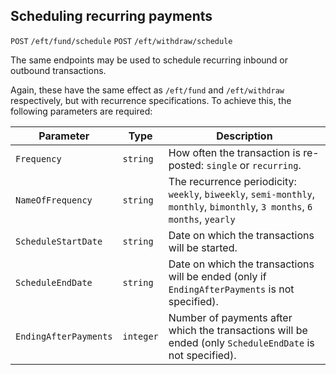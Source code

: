 ## Scheduling recurring payments

<!-- • /eft/fund/schedule or /eft/withdraw/schedule -->
`POST` `/eft/fund/schedule`
`POST` `/eft/withdraw/schedule`

The same endpoints may be used to schedule recurring inbound or outbound transactions.

<!-- • essentially the same as /eft/fund and /eft/withdraw, except we also need frequency and number of payments (or end date) -->
Again, these have the same effect as `/eft/fund` and `/eft/withdraw` respectively, but with recurrence specifications. To achieve this, the following parameters are required:

| Parameter                 | Type      | Description |
|---------------------------|-----------|-------------|
| `Frequency`           | `string`  | How often the transaction is re-posted: `single` or `recurring`.                                                           |
| `NameOfFrequency`     | `string`  | The recurrence periodicity: `weekly`, `biweekly`, `semi-monthly`, `monthly`, `bimonthly`, `3 months`, `6 months`, `yearly` |
| `ScheduleStartDate`   | `string`  | Date on which the transactions will be started.                                                                            |
| `ScheduleEndDate`     | `string`  | Date on which the transactions will be ended (only if `EndingAfterPayments` is not specified).                             |
| `EndingAfterPayments` | `integer` | Number of payments after which the transactions will be ended (only `ScheduleEndDate` is not specified).                   |
